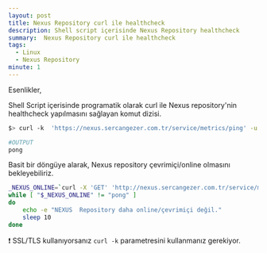 ```yaml
---
layout: post
title: Nexus Repository curl ile healthcheck 
description: Shell script içerisinde Nexus Repository healthcheck
summary:  Nexus Repository curl ile healthcheck
tags: 
  - Linux
  - Nexus Repository
minute: 1
---
```


Esenlikler,

Shell Script içerisinde programatik olarak curl ile Nexus repository'nin healthcheck yapılmasını sağlayan komut dizisi.

```bash
$> curl -k  'https://nexus.sercangezer.com.tr/service/metrics/ping' -u admin:admin

#OUTPUT
pong
```

Basit bir döngüye alarak, Nexus repository çevrimiçi/online olmasını bekleyebiliriz.

```bash
_NEXUS_ONLINE=`curl -X 'GET' 'http://nexus.sercangezer.com.tr/service/metrics/ping' -u admin:admin`
while [ "$_NEXUS_ONLINE" != "pong" ]
do 
    echo -e "NEXUS  Repository daha online/çevrimiçi değil."
    sleep 10
done
```

❗ SSL/TLS kullanıyorsanız `curl -k` parametresini kullanmanız gerekiyor.

